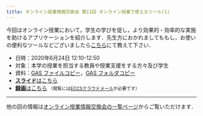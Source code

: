 ```yaml
---
title: オンライン授業情報交換会 第11回 オンライン授業で使えるツール(1)
---
```


今回はオンライン授業において，学生の学びを促し，より効果的・効率的な実施を助けるアプリケーションを紹介します．先生方におかれましてももし，お使いの便利なツールなどございましたら[こちら](https://forms.gle/MFmzrPQqRYWJuTJ59)にて教えて下さい．

- 日時：2020年6月24日 12:10-12:50
- 対象：本学の授業を担当する教員や授業支援をする方々及び学生
- 資料：[GAS ファイルコピー](luncheon_11_copyFiles.txt)，[GAS フォルダコピー](luncheon_11_copyFolder.txt)
- [**スライド**はこちら](luncheon_11_slides.pdf)
- [**録画**はこちら](https://drive.google.com/file/d/11l1LRzt8Xa_0iKQegCGtWr9L2AtJJ6gl/view?usp=sharing) <small>（閲覧には[ECCSクラウドメール](/eccs_cloud_email)が必要です）</small>

---

他の回の情報は[オンライン授業情報交換会の一覧ページ](/events/luncheon/)からご覧いただけます．
